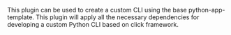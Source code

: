 This plugin can be used to create a custom CLI using the base python-app-template.
This plugin will apply all the necessary dependencies for developing a custom Python CLI based on click framework.
